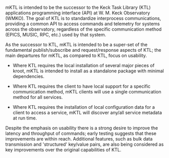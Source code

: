 mKTL is intended to be the successor to the Keck Task Library (KTL)
applications programming interface (API) at W. M. Keck Observatory (WMKO).
The goal of KTL is to standardize interprocess communications, providing a
common API to access commands and telemetry for systems across the observatory,
regardless of the specific communication method (EPICS, MUSIC, RPC, etc.) used
by that system.

As the successor to KTL, mKTL is intended to be a super-set of the fundamental
publish/subscribe and request/response aspects of KTL; the main departures for
mKTL, as compared to KTL, focus on usability.

 * Where KTL requires the local installation of several major pieces
   of kroot, mKTL is intended to install as a standalone package with
   minimal dependencies.

 * Where KTL requires the client to have local support for a specific
   communication method, mKTL clients will use a single communication method
   for all services.

 * Where KTL requires the installation of local configuration data for a
   client to access a service, mKTL will discover any/all service metadata
   at run time.

Despite the emphasis on usability there is a strong desire to improve the
latency and throughput of commands; early testing suggests that these
improvements are within reach. Additional features, such as bulk data
transmission and 'structured' key/value pairs, are also being considered
as key improvements over the original capabilities of KTL.
